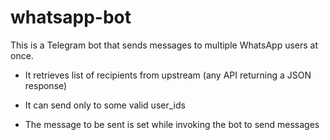 # whatsapp-bot

This is a Telegram bot that sends messages to multiple WhatsApp users at once.

- It retrieves list of recipients from upstream (any API returning a JSON response)

- It can send only to some valid user_ids

- The message to be sent is set while invoking the bot to send messages
